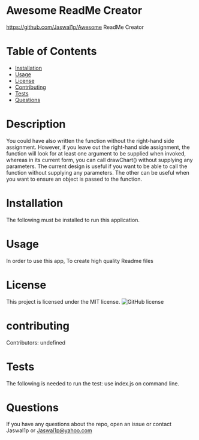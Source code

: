 # Awesome ReadMe Creator
  https://github.com/Jaswal1p/Awesome ReadMe Creator

  # Table of Contents
  * [Installation](#installation)
  * [Usage](#usage)
  * [License](#license)
  * [Contributing](#contributing)
  * [Tests](#tests)
  * [Questions](#questions)
  
  # Description
  You could have also written the function without the right-hand side assignment. However, if you leave out the right-hand side assignment, the function will look for at least one argument to be supplied when invoked, whereas in its current form, you can call drawChart() without supplying any parameters. The current design is useful if you want to be able to call the function without supplying any parameters. The other can be useful when you want to ensure an object is passed to the function.
  

  # Installation
  The following must be installed to run this application.
  # Usage
  In order to use this app, To create high quality Readme files
  # License
  This project is licensed under the MIT license.
  ![GitHub license](https://img.shield.io/badge/license-MIT-blue.svg)
  # contributing
  Contributors: undefined
  # Tests
  The following is needed to run the test: use index.js on command line.
  # Questions
  If you have any questions about the repo, open an issue or contact Jaswal1p or Jaswal1p@yahoo.com
  
 